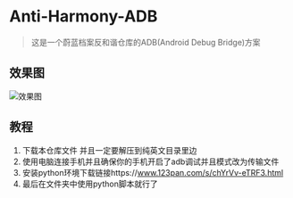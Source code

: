 # Anti-Harmony-ADB

> 这是一个蔚蓝档案反和谐仓库的ADB(Android Debug Bridge)方案

## 效果图

![效果图](./反和谐修改效果图.png)

## 教程
1. 下载本仓库文件 并且一定要解压到纯英文目录里边   
2. 使用电脑连接手机并且确保你的手机开启了adb调试并且模式改为传输文件   
3. 安装python环境下载链接https://www.123pan.com/s/chYrVv-eTRF3.html   
4. 最后在文件夹中使用python脚本就行了   
